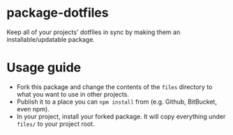 # package-dotfiles

Keep all of your projects' dotfiles in sync by making them an installable/updatable package.

# Usage guide

* Fork this package and change the contents of the `files` directory to what you want to use in other projects.
* Publish it to a place you can `npm install` from (e.g. Github, BitBucket, even npm).
* In your project, install your forked package. It will copy everything under `files/` to your project root.
